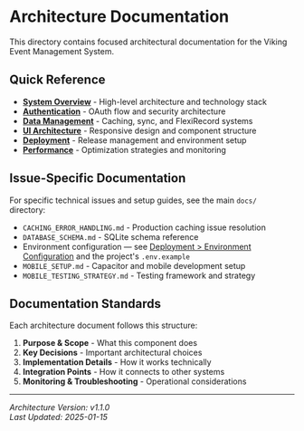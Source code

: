 # Architecture Documentation

This directory contains focused architectural documentation for the Viking Event Management System.

## Quick Reference

- **[System Overview](./SYSTEM_OVERVIEW.md)** - High-level architecture and technology stack
- **[Authentication](./AUTHENTICATION.md)** - OAuth flow and security architecture  
- **[Data Management](./DATA_MANAGEMENT.md)** - Caching, sync, and FlexiRecord systems
- **[UI Architecture](./UI_ARCHITECTURE.md)** - Responsive design and component structure
- **[Deployment](./DEPLOYMENT.md)** - Release management and environment setup
- **[Performance](./PERFORMANCE.md)** - Optimization strategies and monitoring

## Issue-Specific Documentation

For specific technical issues and setup guides, see the main `docs/` directory:
- `CACHING_ERROR_HANDLING.md` - Production caching issue resolution
- `DATABASE_SCHEMA.md` - SQLite schema reference  
- Environment configuration — see [Deployment > Environment Configuration](./DEPLOYMENT.md#environment-configuration) and the project's `.env.example`
- `MOBILE_SETUP.md` - Capacitor and mobile development setup
- `MOBILE_TESTING_STRATEGY.md` - Testing framework and strategy

## Documentation Standards

Each architecture document follows this structure:
1. **Purpose & Scope** - What this component does
2. **Key Decisions** - Important architectural choices
3. **Implementation Details** - How it works technically
4. **Integration Points** - How it connects to other systems
5. **Monitoring & Troubleshooting** - Operational considerations

---

*Architecture Version: v1.1.0*  
*Last Updated: 2025-01-15*
